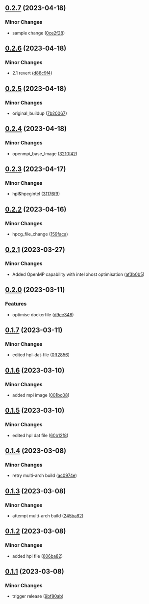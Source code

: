 ## [0.2.7](https://github.com/Crambor/hpl/compare/v0.2.6...v0.2.7) (2023-04-18)


### Minor Changes

* sample change ([0ce2f28](https://github.com/Crambor/hpl/commit/0ce2f288988f9f4f91bcb062adba7aa4d8582f23))

## [0.2.6](https://github.com/Crambor/hpl/compare/v0.2.5...v0.2.6) (2023-04-18)


### Minor Changes

* 2.1 revert ([d88c9f4](https://github.com/Crambor/hpl/commit/d88c9f49a423cb14091f89b923d805f679e9a974))

## [0.2.5](https://github.com/Crambor/hpl/compare/v0.2.4...v0.2.5) (2023-04-18)


### Minor Changes

* original_buildup ([7b20067](https://github.com/Crambor/hpl/commit/7b2006783e8760fcc163c15af7b07d9c878e4566))

## [0.2.4](https://github.com/Crambor/hpl/compare/v0.2.3...v0.2.4) (2023-04-18)


### Minor Changes

* openmpi_base_Image ([3210f42](https://github.com/Crambor/hpl/commit/3210f422fd667d31ae804c387c9fb6c3fdbf4661))

## [0.2.3](https://github.com/Crambor/hpl/compare/v0.2.2...v0.2.3) (2023-04-17)


### Minor Changes

* hpl&hpcgintel ([31176f9](https://github.com/Crambor/hpl/commit/31176f96f9163212248de49bc44b4232caeda976))

## [0.2.2](https://github.com/Crambor/hpl/compare/v0.2.1...v0.2.2) (2023-04-16)


### Minor Changes

* hpcg_file_change ([159faca](https://github.com/Crambor/hpl/commit/159faca4bc447fe07fe8373e980758398dd7c5c9))

## [0.2.1](https://github.com/Crambor/hpl/compare/v0.2.0...v0.2.1) (2023-03-27)


### Minor Changes

* Added OpenMP capability with intel xhost optimisation ([af3b0b5](https://github.com/Crambor/hpl/commit/af3b0b52ba6563a101cd0a8b025f91d9187810a2))

## [0.2.0](https://github.com/Crambor/hpl/compare/v0.1.7...v0.2.0) (2023-03-11)


### Features

* optimise dockerfile ([d9ee348](https://github.com/Crambor/hpl/commit/d9ee348208afaf63b9a7dddae269d1ede5e16be0))

## [0.1.7](https://github.com/Crambor/hpl/compare/v0.1.6...v0.1.7) (2023-03-11)


### Minor Changes

* edited hpl-dat-file ([0ff2856](https://github.com/Crambor/hpl/commit/0ff2856e4044df7d30ee9e4595c382bbfe79fdd0))

## [0.1.6](https://github.com/Crambor/hpl/compare/v0.1.5...v0.1.6) (2023-03-10)


### Minor Changes

* added mpi image ([001bc08](https://github.com/Crambor/hpl/commit/001bc089600df04b79364032b4af54cb45da3505))

## [0.1.5](https://github.com/Crambor/hpl/compare/v0.1.4...v0.1.5) (2023-03-10)


### Minor Changes

* edited hpl dat file ([60b12f8](https://github.com/Crambor/hpl/commit/60b12f8803ac18a8c819637509aa3a5a8d5d4a31))

## [0.1.4](https://github.com/Crambor/hpl/compare/v0.1.3...v0.1.4) (2023-03-08)


### Minor Changes

* retry multi-arch build ([ac0974e](https://github.com/Crambor/hpl/commit/ac0974e610c9bfcc5588c4365f21c0c3424d1c01))

## [0.1.3](https://github.com/Crambor/hpl/compare/v0.1.2...v0.1.3) (2023-03-08)


### Minor Changes

* attempt multi-arch build ([245ba82](https://github.com/Crambor/hpl/commit/245ba82e69df7ccac3de05fa8400622c26694163))

## [0.1.2](https://github.com/Crambor/hpl/compare/v0.1.1...v0.1.2) (2023-03-08)


### Minor Changes

* added hpl file ([606ba82](https://github.com/Crambor/hpl/commit/606ba82a159d5e52170d25fb1b9df7a7cb61501d))

## [0.1.1](https://github.com/Crambor/hpl/compare/v0.1.0...v0.1.1) (2023-03-08)


### Minor Changes

* trigger release ([9bf80ab](https://github.com/Crambor/hpl/commit/9bf80ab7cca75a5cebfa9eaeec51f9ac17604765))
